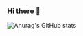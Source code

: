 ### Hi there 👋
![Anurag's GitHub stats](https://github-readme-stats.vercel.app/api?username=jiwon000512&show_icons=true&theme=date_night)
<!--
**jiwon000512/jiwon000512** is a ✨ _special_ ✨ repository because its `README.md` (this file) appears on your GitHub profile.

Here are some ideas to get you started:

- 🔭 I’m currently working on ...
- 🌱 I’m currently learning ...
- 👯 I’m looking to collaborate on ...
- 🤔 I’m looking for help with ...
- 💬 Ask me about ...
- 📫 How to reach me: ...
- 😄 Pronouns: ...
- ⚡ Fun fact: ...
-->
